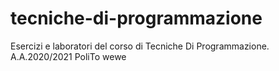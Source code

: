 # tecniche-di-programmazione
Esercizi e laboratori del corso di Tecniche Di Programmazione. A.A.2020/2021 PoliTo
wewe
